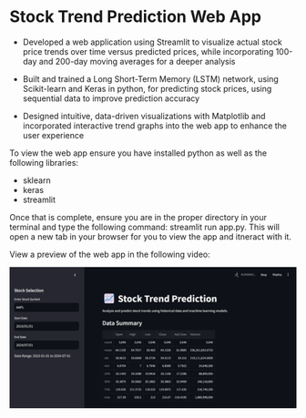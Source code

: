 # Stock Trend Prediction Web App

- Developed a web application using Streamlit to visualize actual stock price trends over time versus predicted prices, while incorporating 100-day and 200-day moving averages for a deeper analysis

- Built and trained a Long Short-Term Memory (LSTM) network, using Scikit-learn and Keras in python, for predicting stock prices, using sequential data to improve prediction accuracy

- Designed intuitive, data-driven visualizations with Matplotlib and incorporated interactive trend graphs into the web app to enhance the user experience

To view the web app ensure you have installed python as well as the following libraries:

- sklearn
- keras
- streamlit

Once that is complete, ensure you are in the proper directory in your terminal and type the following command: streamlit run app.py. This will open a new tab in your browser for you to view the app and itneract with it.

View a preview of the web app in the following video:


[![Watch the video](https://raw.githubusercontent.com/Ansh-Gandhi/Stock-Trend-Prediction-Website/main/thumbnail.png)](https://www.youtube.com/watch?v=yN3aDZd_ymM)